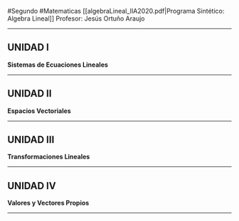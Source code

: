#Segundo #Matematicas 
[[algebraLineal_IIA2020.pdf|Programa Sintético: Algebra Lineal]]
Profesor: Jesús Ortuño Araujo
____

## UNIDAD I
__Sistemas de Ecuaciones Lineales__
____

## UNIDAD II
__Espacios Vectoriales__
____

## UNIDAD III
__Transformaciones Lineales__
____

## UNIDAD IV
__Valores y Vectores Propios__
____



